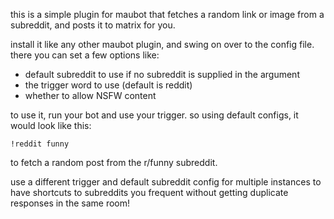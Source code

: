 this is a simple plugin for maubot that fetches a random link or image from a subreddit, and posts it to matrix for you.

install it like any other maubot plugin, and swing on over to the config file. there you can set a few options like:

  - default subreddit to use if no subreddit is supplied in the argument
  - the trigger word to use (default is reddit)
  - whether to allow NSFW content

to use it, run your bot and use your trigger. so using default configs, it would look like this:

`!reddit funny`

to fetch a random post from the r/funny subreddit.

use a different trigger and default subreddit config for multiple instances to have shortcuts to subreddits you frequent
without getting duplicate responses in the same room!
